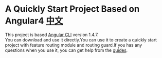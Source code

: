 # A Quickly Start Project Based on Angular4 [中文](README.md)
This project is based [Angular CLI](https://github.com/angular/angular-cli) version 1.4.7.  
You can download and use it directly.You can use it to create a quickly start project with feature routing 
module and routing guard.If you has any questions when you use it, you can get help from the [guides](src/app/components/guides).

